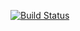 [![Build Status](https://travis-ci.org/byrek3d/bootcamp-SwDev.svg?branch=master)](https://travis-ci.org/byrek3d/bootcamp-SwDev)
